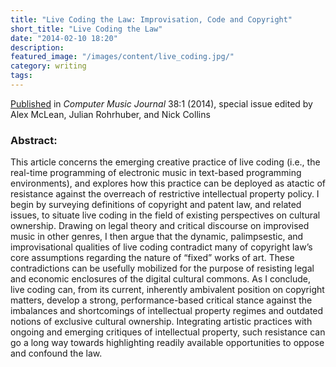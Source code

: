 ```yaml
---
title: "Live Coding the Law: Improvisation, Code and Copyright"
short_title: "Live Coding the Law"
date: "2014-02-10 18:20"
description:
featured_image: "/images/content/live_coding.jpg/"
category: writing
tags:
---
```


[Published][1] in _Computer Music Journal_ 38:1 (2014), special issue edited by  Alex McLean, Julian Rohrhuber, and Nick Collins

[1]: https://www.academia.edu/5259067/Live_Coding_the_Law_Improvisation_Code_and_Copyright

### Abstract:
This article concerns the emerging creative practice of live coding (i.e., the real-time programming of electronic music in text-based programming environments), and explores how this practice can be deployed as atactic of resistance against the overreach of restrictive intellectual property policy. I begin by surveying definitions of copyright and patent law, and related issues, to situate live coding in the field of existing perspectives on cultural ownership. Drawing on legal theory and critical discourse on improvised music in other genres, I then argue that the dynamic, palimpsestic, and improvisational qualities of live coding contradict many of copyright law’s core assumptions regarding the nature of “fixed” works of art. These contradictions can be usefully mobilized for the purpose of resisting legal and economic enclosures of the digital cultural commons. As I conclude, live coding can, from its current, inherently ambivalent position on copyright matters, develop a strong, performance-based critical stance against the imbalances and shortcomings of intellectual property regimes and outdated notions of exclusive cultural ownership. Integrating artistic practices with ongoing and emerging critiques of intellectual property, such resistance can go a long way towards highlighting readily available opportunities to oppose and confound the law.
